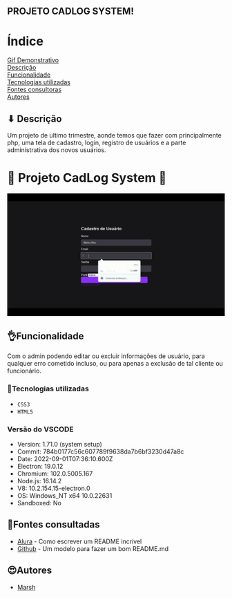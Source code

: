 ## PROJETO CADLOG SYSTEM!

# Índice

[Gif Demonstrativo](#-projeto-cadlog-system-)  
[Descrição](#-descri%C3%A7%C3%A3o)  
[Funcionalidade](#funcionalidade)  
[Tecnologias utilizadas](#tecnologias-utilizadas)  
[Fontes consultoras](#fontes-consultadas)  
[Autores](#autores)  

## ⬇ Descrição
Um projeto de ultimo trimestre, aonde temos que fazer com principalmente php, uma tela de cadastro, login, registro de usuários e a parte administrativa dos novos usuários. 

# 🛒 Projeto CadLog System 🛒
![Cadlog system index](cadloggif.gif)

## 👌Funcionalidade
Com o admin podendo editar ou excluir informações de usuário, para qualquer erro cometido incluso, ou para apenas a exclusão de tal cliente ou funcionário.

### 💖Tecnologias utilizadas
- `CSS3` 
- `HTML5`
### Versão do VSCODE
- Version: 1.71.0 (system setup)
- Commit: 784b0177c56c607789f9638da7b6bf3230d47a8c
- Date: 2022-09-01T07:36:10.600Z
- Electron: 19.0.12
- Chromium: 102.0.5005.167
- Node.js: 16.14.2
- V8: 10.2.154.15-electron.0
- OS: Windows_NT x64 10.0.22631
- Sandboxed: No
## 🥰Fontes consultadas

* [Alura](https://www.alura.com.br/artigos/escrever-bom-readme) - Como escrever um README incrível
* [Github](https://gist.github.com/lohhans/f8da0b147550df3f96914d3797e9fb89) - Um modelo para fazer um bom README.md

## 😍Autores
* [Marsh](https://github.com/MarshyyUWU)
